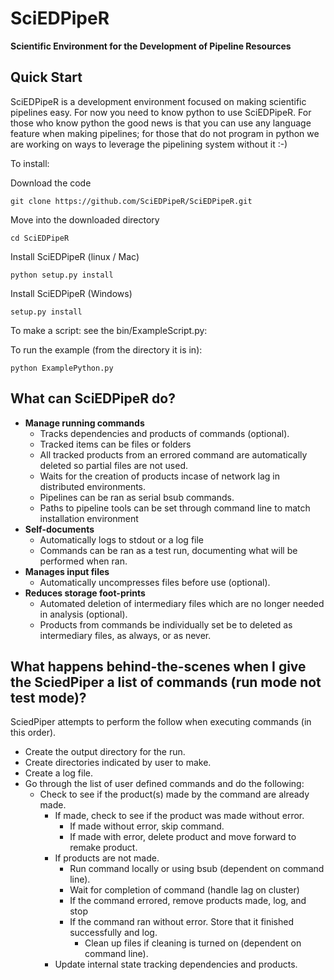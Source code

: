 # SciEDPipeR

**Scientific Environment for the Development of Pipeline Resources**


## Quick Start

SciEDPipeR is a development environment focused on making scientific pipelines easy. For now you need to know python to use SciEDPipeR. For those who know python the good news is that you can use any language feature when making pipelines; for those that do not program in python we are working on ways to leverage the pipelining system without it :-)

To install:

Download the code

``git clone https://github.com/SciEDPipeR/SciEDPipeR.git``

Move into the downloaded directory

``cd SciEDPipeR``

Install SciEDPipeR (linux / Mac)

``python setup.py install``

Install SciEDPipeR (Windows)

``setup.py install``

To make a script:
see the bin/ExampleScript.py:

To run the example (from the directory it is in):

``python ExamplePython.py``


## What can SciEDPipeR do?

* **Manage running commands**
  * Tracks dependencies and products of commands (optional).
  * Tracked items can be files or folders
  * All tracked products from an errored command are automatically deleted so partial files are not used. 
  * Waits for the creation of products incase of network lag in distributed environments.
  * Pipelines can be ran as serial bsub commands.
  * Paths to pipeline tools can be set through command line to match installation environment
* **Self-documents**
  * Automatically logs to stdout or a log file
  * Commands can be ran as a test run, documenting what will be performed when ran.
* **Manages input files**
  * Automatically uncompresses files before use (optional).
* **Reduces storage foot-prints**
  * Automated deletion of intermediary files which are no longer needed in analysis (optional).
  * Products from commands be individually set be to deleted as intermediary files, as always, or as never.


## What happens __behind-the-scenes__ when I give the SciedPiper a list of commands (run mode not test mode)?

SciedPiper attempts to perform the follow when executing commands (in this order).
* Create the output directory for the run.
* Create directories indicated by user to make.
* Create a log file.
* Go through the list of user defined commands and do the following:
  * Check to see if the product(s) made by the command are already made.
    * If made, check to see if the product was made without error.
      * If made without error, skip command.
      * If made with error, delete product and move forward to remake product.
    * If products are not made.
      * Run command locally or using bsub (dependent on command line).
      * Wait for completion of command (handle lag on cluster)
      * If the command errored, remove products made, log, and stop
      * If the command ran without error. Store that it finished successfully and log.
        * Clean up files if cleaning is turned on (dependent on command line).
    * Update internal state tracking dependencies and products.

